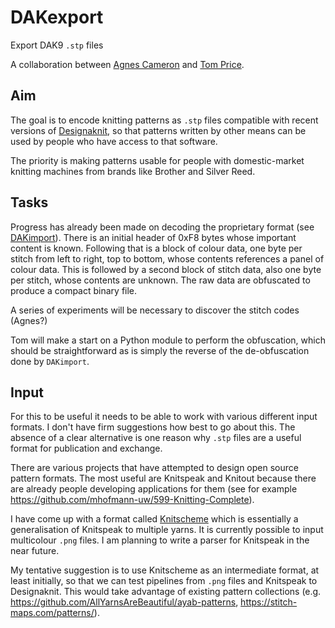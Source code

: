 # DAKexport
Export DAK9 `.stp` files

A collaboration between [Agnes Cameron](https://github.com/agnescameron)
and [Tom Price](https://github.com/t0mpr1c3/).

## Aim

The goal is to encode knitting patterns as `.stp` files compatible with
recent versions of [Designaknit](https://softbyte.co.uk/), so that
patterns written by other means can be used by people who have access
to that software.

The priority is making patterns usable for people with domestic-market
knitting machines from brands like Brother and Silver Reed.

## Tasks

Progress has already been made on decoding the proprietary format 
(see [DAKimport](https://github.com/t0mpr1c3/DAKimport)). There is an
initial header of 0xF8 bytes whose important content is known. Following
that is a block of colour data, one byte per stitch from left to right, 
top to bottom, whose contents references a panel of colour data. This is
followed by a second block of stitch data, also one byte per stitch, whose
contents are unknown. The raw data are obfuscated to produce a compact binary file.

A series of experiments will be necessary to discover the stitch codes (Agnes?)

Tom will make a start on a Python module to perform the obfuscation, which
should be straightforward as is simply the reverse of the de-obfuscation
done by `DAKimport`.

## Input

For this to be useful it needs to be able to work with various different
input formats. I don't have firm suggestions how best to go about this.
The absence of a clear alternative is one reason why `.stp` files are a
useful format for publication and exchange.

There are various projects that have attempted to design open source pattern
formats. The most useful are Knitspeak and Knitout because there are already
people developing applications for them (see for example
https://github.com/mhofmann-uw/599-Knitting-Complete).

I have come up with a format called [Knitscheme](https://github.com/t0mpr1c3/knitscheme)
which is essentially a generalisation of Knitspeak to multiple yarns. It is
currently possible to input multicolour `.png` files. I am planning to write
a parser for Knitspeak in the near future.

My tentative suggestion is to use Knitscheme as an intermediate format, at least
initially, so that we can test pipelines from `.png` files and Knitspeak to
Designaknit. This would take advantage of existing pattern collections
(e.g. https://github.com/AllYarnsAreBeautiful/ayab-patterns, https://stitch-maps.com/patterns/).
